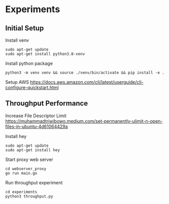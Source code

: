 # Experiments

## Initial Setup
Install venv
```
sudo apt-get update
sudo apt-get install python3.8-venv
```

Install python package
```
python3 -m venv venv && source ./venv/bin/activate && pip install -e .
```

Setup AWS
https://docs.aws.amazon.com/cli/latest/userguide/cli-configure-quickstart.html

## Throughput Performance
Increase File Descriptor Limit
https://muhammadtriwibowo.medium.com/set-permanently-ulimit-n-open-files-in-ubuntu-4d61064429a

Install hey
```
sudo apt-get update
sudo apt-get install hey
```

Start proxy web server
```
cd webserver_proxy
go run main.go
```

Run throughput experiment
```
cd experiments
python3 throughput.py
```